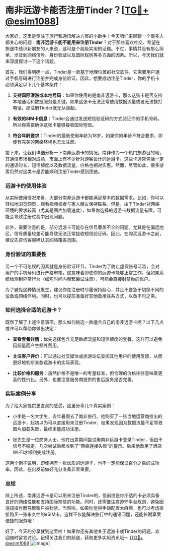# 南非远游卡能否注册Tinder？[[TG💪+ @esim1088](https://t.me/s/esim1088)]

大家好，这里是专注于旅行和通讯解决方案的小助手！今天咱们来聊聊一个很多人都关心的问题：**南非远游卡能不能用来注册Tinder**？对于那些喜欢社交、希望在旅途中结识新朋友的人来说，这可是个超级实用的话题。不过，事情并没有那么简单，涉及到网络信号、身份验证以及国际规则等多方面的因素。所以，今天我们就来深度探讨一下这个话题。

首先，我们得明确一点，Tinder是一款基于地理位置的社交软件，它需要用户通过手机号码进行注册并完成身份验证。因此，想要成功注册Tinder，你的手机卡必须满足以下几个基本条件：

1. **支持国际漫游或本地号码**：如果你使用的是南非远游卡，那么这张卡是否支持本地通话和数据服务是关键。如果这张卡无法正常使用数据流量或者无法拨打电话，那注册Tinder就无从谈起。
   
2. **有效的SIM卡信息**：Tinder会通过发送短信验证码的方式验证你的手机号码，所以你需要确保这张卡能够接收国际短信。

3. **符合年龄要求**：Tinder的最低使用年龄为18岁，如果你的年龄不符合要求，即便有完美的网络环境也无法注册。

接下来，让我们详细分析一下南非远游卡的情况。南非作为一个热门旅游目的地，其通信市场相对成熟，市面上有不少针对游客设计的远游卡。这些卡通常包括一定的通话时长、短信额度以及数据流量，价格也相对实惠。然而，尽管如此，很多游客仍然对这类卡是否能顺利注册Tinder感到困惑。

### 远游卡的使用体验

从实际使用情况来看，大部分南非远游卡都能满足基本的数据需求。比如，你可以轻松地浏览网页、观看视频或者与家人朋友保持联系。但是，由于Tinder对网络环境的要求较高（尤其是图片加载速度），如果你选择的远游卡数据流量有限，可能会导致注册过程中出现问题。

此外，需要注意的是，部分远游卡可能存在信号覆盖不全的问题。尤其是在偏远地区，信号质量较差可能导致无法正常接收短信验证码。因此，在购买远游卡之前，建议先咨询客服确认其网络覆盖范围。

### 身份验证的重要性

另一个不可忽视的因素就是身份验证环节。Tinder为了防止虚假账号泛滥，会对用户的手机号码进行严格审核。这意味着即使你的远游卡能够正常工作，但如果系统检测到异常行为（如短时间内频繁尝试注册），可能会直接封禁你的账户。

为了避免这种情况发生，建议你在注册时尽量保持耐心，并且不要急于切换不同的设备或网络环境。同时，也可以提前准备好其他备用联系方式，以备不时之需。

### 如何选择合适的远游卡？

既然了解了上述注意事项，那么如何挑选一款适合自己的南非远游卡呢？以下几点或许可以帮助你做出决定：

- **查看套餐详情**：优先选择包含充足数据流量和短信额度的套餐，这样可以避免因超量而产生额外费用。
  
- **关注客户评价**：可以通过社交媒体或旅游论坛查阅其他用户的使用反馈，从而更好地判断某款远游卡的实际表现。
  
- **比较价格和服务**：虽然价格不是唯一的考量标准，但合理的价格往往意味着更高的性价比。另外，也要注意服务商提供的售后服务是否完善。

### 实际案例分享

为了给大家提供更直观的感受，这里分享几个真实案例：

- 小李是一名大学生，去年暑假去了南非旅行。他购买了一张当地运营商推出的远游卡，起初以为可以直接用来注册Tinder，结果发现因为数据流量不足导致图片加载失败，最终未能成功注册。
  
- 张先生是一位商务人士，他在出差期间尝试用南非远游卡登录Tinder，但由于信号不稳定，几次尝试后都收到了“网络连接失败”的提示。后来他改用了酒店Wi-Fi才顺利完成注册。

这两个例子说明，即使拥有一张优质的远游卡，也不一定能保证百分之百的成功率。因此，在出发前做好充分准备非常重要。

### 总结

综上所述，南非远游卡是可以用来注册Tinder的，但前提是你所选的卡必须具备良好的网络性能和支持国际短信的功能。同时，还需要注意遵守平台规则，避免因违规操作而导致账户被封禁。当然啦，如果你觉得手动配置太麻烦，也可以考虑直接购买一张永久性的eSIM卡，这样不仅能解决旅行中的通讯问题，还能长期享受便捷的服务哦！

好了，今天的分享就到这里啦！如果你还有其他关于远游卡或Tinder的问题，欢迎随时留言讨论。记得关注我们的频道，获取更多实用资讯哦～ [[TG💪+ @esim1088](https://t.me/s/esim1088) ![Image](https://i.postimg.cc/4NQfJmqS/Snipaste-2025-05-13-00-14-12.png)]